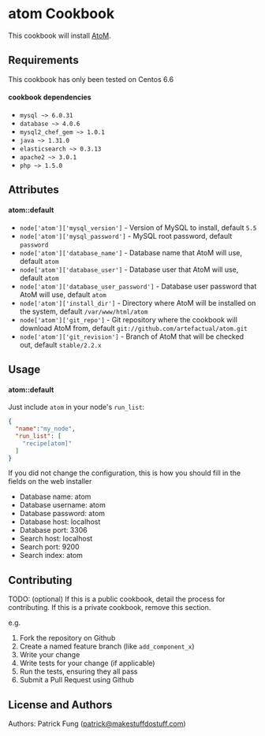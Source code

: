 atom Cookbook
=============
This cookbook will install [AtoM](https://www.accesstomemory.org/).

Requirements
------------
This cookbook has only been tested on Centos 6.6

#### cookbook dependencies
- `mysql ~> 6.0.31`
- `database ~> 4.0.6`
- `mysql2_chef_gem ~> 1.0.1`
- `java ~> 1.31.0`
- `elasticsearch ~> 0.3.13`
- `apache2 ~> 3.0.1`
- `php ~> 1.5.0`

Attributes
----------
#### atom::default
* `node['atom']['mysql_version']` - Version of MySQL to install, default `5.5`
* `node['atom']['mysql_password']` - MySQL root password, default `password`
* `node['atom']['database_name']` - Database name that AtoM will use, default `atom`
* `node['atom']['database_user']` - Database user that AtoM will use, default `atom`
* `node['atom']['database_user_password']` - Database user password that AtoM will use, default `atom`
* `node['atom']['install_dir']` - Directory where AtoM will be installed on the system, default `/var/www/html/atom`
* `node['atom']['git_repo']` - Git repository where the cookbook will download AtoM from, default `git://github.com/artefactual/atom.git`
* `node['atom']['git_revision']` - Branch of AtoM that will be checked out, default `stable/2.2.x`

Usage
-----
#### atom::default

Just include `atom` in your node's `run_list`:

```json
{
  "name":"my_node",
  "run_list": [
    "recipe[atom]"
  ]
}
```

If you did not change the configuration, this is how you should fill in the fields on the web installer
* Database name: atom
* Database username: atom
* Database password: atom
* Database host: localhost
* Database port: 3306
* Search host: localhost
* Search port: 9200
* Search index: atom

Contributing
------------
TODO: (optional) If this is a public cookbook, detail the process for contributing. If this is a private cookbook, remove this section.

e.g.
1. Fork the repository on Github
2. Create a named feature branch (like `add_component_x`)
3. Write your change
4. Write tests for your change (if applicable)
5. Run the tests, ensuring they all pass
6. Submit a Pull Request using Github

License and Authors
-------------------
Authors: Patrick Fung (<patrick@makestuffdostuff.com>)
